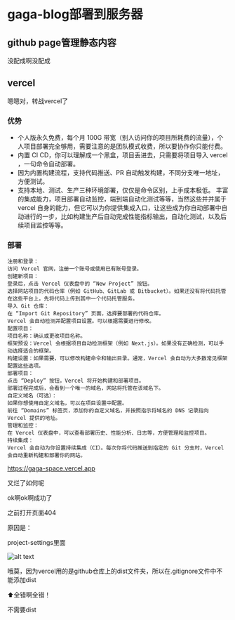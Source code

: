# gaga-blog部署到服务器
## github page管理静态内容
没配成啊没配成

## vercel
嗯嗯对，转战vercel了
### 优势
- 个人版永久免费，每个月 100G 带宽（别人访问你的项目所耗费的流量），个人项目部署完全够用，需要注意的是团队模式收费，所以要协作你只能付费。
- 内置 CI CD，你可以理解成一个黑盒，项目丢进去，只需要将项目导入 vercel ，一句命令自动部署。
- 因为内置构建流程，支持代码推送、PR 自动触发构建，不同分支唯一地址，方便测试。
- 支持本地、测试、生产三种环境部署，仅仅是命令区别，上手成本极低。
丰富的集成能力，项目部署自动监控，端到端自动化测试等等，当然这些并并属于 vercel 自身的能力，但它可以为你提供集成入口，让这些成为你自动部署中自动进行的一步，比如构建生产后自动完成性能指标输出，自动化测试，以及后续项目监控等等。

### 部署
```
注册和登录：
访问 Vercel 官网，注册一个账号或使用已有账号登录。
创建新项目：
登录后，点击 Vercel 仪表盘中的 “New Project” 按钮。
选择网站项目的代码仓库（例如 GitHub、GitLab 或 Bitbucket）。如果还没有将代码托管在这些平台上，先将代码上传到其中一个代码托管服务。
导入 Git 仓库：
在 “Import Git Repository” 页面，选择要部署的代码仓库。
Vercel 会自动检测并配置项目设置。可以根据需要进行修改。
配置项目：
项目名称：确认或更改项目名称。
框架预设：Vercel 会根据项目自动检测框架（例如 Next.js）。如果没有正确检测，可以手动选择适合的框架。
构建设置：如果需要，可以修改构建命令和输出目录。通常，Vercel 会自动为大多数常见框架配置这些选项。
部署项目：
点击 “Deploy” 按钮，Vercel 将开始构建和部署项目。
部署过程完成后，会看到一个唯一的域名，网站将托管在该域名下。
自定义域名（可选）：
如果你想使用自定义域名，可以在项目设置中配置。
前往 “Domains” 标签页，添加你的自定义域名，并按照指示将域名的 DNS 记录指向 Vercel 提供的地址。
管理和监控：
在 Vercel 仪表盘中，可以查看部署历史、性能分析、日志等，方便管理和监控项目。
持续集成：
Vercel 会自动为你设置持续集成（CI）。每次你将代码推送到指定的 Git 分支时，Vercel 会自动重新构建和部署你的网站。
```

https://gaga-space.vercel.app

又烂了如何呢

ok啊ok啊成功了

之前打开页面404

原因是：

project-settings里面

![alt text](../../public/vercel配置.png)

哦莫，因为vercel用的是github仓库上的dist文件夹，所以在.gitignore文件中不能添加dist

⬆️全错啊全错！

不需要dist
